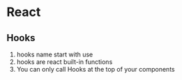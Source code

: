 
# React

## Hooks

1. hooks name start with use
1. hooks are react built-in functions
1. You can only call Hooks at the top of your components